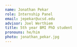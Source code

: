 ```yaml
---
name: Jonathan Pekar
role: Internship Panel
email: jepekar@ucsd.edu
advisor: Joel Werthiem
title: 5th year BMI PhD student
pronouns: he/him
photo: jonathan_pekar.jpg
---
```


